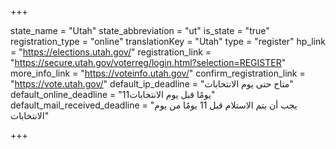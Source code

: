 +++

state_name = "Utah"
state_abbreviation = "ut"
is_state = "true"
registration_type = "online"
translationKey = "Utah"
type = "register"
hp_link = "https://elections.utah.gov/"
registration_link = "https://secure.utah.gov/voterreg/login.html?selection=REGISTER"
more_info_link = "https://voteinfo.utah.gov/"
confirm_registration_link = "https://vote.utah.gov/"
default_ip_deadline = "متاح حتى يوم الانتخابات"
default_online_deadline = "11يومًا قبل يوم الانتخابات"
default_mail_received_deadline = "يجب أن يتم الاستلام قبل 11 يومًا من يوم الانتخابات"

+++